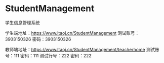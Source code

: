 # StudentManagement
学生信息管理系统

学生端地址：https://www.ltaoj.cn/StudentManagement
测试账号：3903150326    密码：3903150326


教师端地址：https://www.ltaoj.cn/StudentManagement/teacherhome
测试账号：111    密码：111
测试行号：222    密码：222
